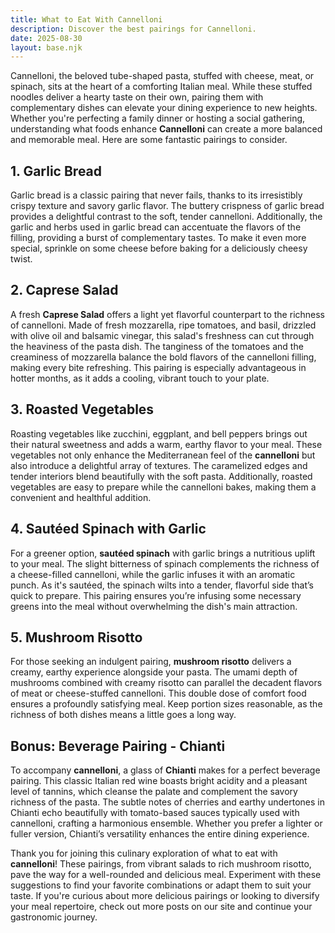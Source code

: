 ```yaml
---
title: What to Eat With Cannelloni
description: Discover the best pairings for Cannelloni.
date: 2025-08-30
layout: base.njk
---
```


Cannelloni, the beloved tube-shaped pasta, stuffed with cheese, meat, or spinach, sits at the heart of a comforting Italian meal. While these stuffed noodles deliver a hearty taste on their own, pairing them with complementary dishes can elevate your dining experience to new heights. Whether you're perfecting a family dinner or hosting a social gathering, understanding what foods enhance **Cannelloni** can create a more balanced and memorable meal. Here are some fantastic pairings to consider.

## 1. **Garlic Bread**

Garlic bread is a classic pairing that never fails, thanks to its irresistibly crispy texture and savory garlic flavor. The buttery crispness of garlic bread provides a delightful contrast to the soft, tender cannelloni. Additionally, the garlic and herbs used in garlic bread can accentuate the flavors of the filling, providing a burst of complementary tastes. To make it even more special, sprinkle on some cheese before baking for a deliciously cheesy twist.

## 2. **Caprese Salad**

A fresh **Caprese Salad** offers a light yet flavorful counterpart to the richness of cannelloni. Made of fresh mozzarella, ripe tomatoes, and basil, drizzled with olive oil and balsamic vinegar, this salad's freshness can cut through the heaviness of the pasta dish. The tanginess of the tomatoes and the creaminess of mozzarella balance the bold flavors of the cannelloni filling, making every bite refreshing. This pairing is especially advantageous in hotter months, as it adds a cooling, vibrant touch to your plate.

## 3. **Roasted Vegetables**

Roasting vegetables like zucchini, eggplant, and bell peppers brings out their natural sweetness and adds a warm, earthy flavor to your meal. These vegetables not only enhance the Mediterranean feel of the **cannelloni** but also introduce a delightful array of textures. The caramelized edges and tender interiors blend beautifully with the soft pasta. Additionally, roasted vegetables are easy to prepare while the cannelloni bakes, making them a convenient and healthful addition.

## 4. **Sautéed Spinach with Garlic**

For a greener option, **sautéed spinach** with garlic brings a nutritious uplift to your meal. The slight bitterness of spinach complements the richness of a cheese-filled cannelloni, while the garlic infuses it with an aromatic punch. As it's sautéed, the spinach wilts into a tender, flavorful side that’s quick to prepare. This pairing ensures you’re infusing some necessary greens into the meal without overwhelming the dish's main attraction.

## 5. **Mushroom Risotto**

For those seeking an indulgent pairing, **mushroom risotto** delivers a creamy, earthy experience alongside your pasta. The umami depth of mushrooms combined with creamy risotto can parallel the decadent flavors of meat or cheese-stuffed cannelloni. This double dose of comfort food ensures a profoundly satisfying meal. Keep portion sizes reasonable, as the richness of both dishes means a little goes a long way.

## Bonus: **Beverage Pairing - Chianti**

To accompany **cannelloni**, a glass of **Chianti** makes for a perfect beverage pairing. This classic Italian red wine boasts bright acidity and a pleasant level of tannins, which cleanse the palate and complement the savory richness of the pasta. The subtle notes of cherries and earthy undertones in Chianti echo beautifully with tomato-based sauces typically used with cannelloni, crafting a harmonious ensemble. Whether you prefer a lighter or fuller version, Chianti’s versatility enhances the entire dining experience.

Thank you for joining this culinary exploration of what to eat with **cannelloni**! These pairings, from vibrant salads to rich mushroom risotto, pave the way for a well-rounded and delicious meal. Experiment with these suggestions to find your favorite combinations or adapt them to suit your taste. If you're curious about more delicious pairings or looking to diversify your meal repertoire, check out more posts on our site and continue your gastronomic journey.